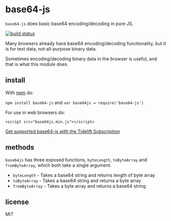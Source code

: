 base64-js
=========

`base64-js` does basic base64 encoding/decoding in pure JS.

[![build status](https://secure.travis-ci.org/beatgammit/base64-js.png)](http://travis-ci.org/beatgammit/base64-js)

Many browsers already have base64 encoding/decoding functionality, but it is for text data, not all-purpose binary data.

Sometimes encoding/decoding binary data in the browser is useful, and that is what this module does.

## install

With [npm](https://npmjs.org) do:

`npm install base64-js` and `var base64js = require('base64-js')`

For use in web browsers do:

`<script src="base64js.min.js"></script>`

[Get supported base64-js with the Tidelift Subscription](https://tidelift.com/subscription/pkg/npm-base64-js?utm_source=npm-base64-js&utm_medium=referral&utm_campaign=readme)

## methods

`base64js` has three exposed functions, `byteLength`, `toByteArray` and `fromByteArray`, which both take a single argument.

* `byteLength` - Takes a base64 string and returns length of byte array
* `toByteArray` - Takes a base64 string and returns a byte array
* `fromByteArray` - Takes a byte array and returns a base64 string

## license

MIT

